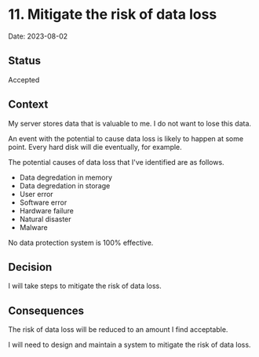 # 11. Mitigate the risk of data loss

Date: 2023-08-02

## Status

Accepted

## Context

My server stores data that is valuable to me. I do not want to lose this data.

An event with the potential to cause data loss is likely to happen at some point.
Every hard disk will die eventually, for example.

The potential causes of data loss that I've identified are as follows.

- Data degredation in memory
- Data degredation in storage
- User error
- Software error
- Hardware failure
- Natural disaster
- Malware

No data protection system is 100% effective.

## Decision

I will take steps to mitigate the risk of data loss.

## Consequences

The risk of data loss will be reduced to an amount I find acceptable.

I will need to design and maintain a system to mitigate the risk of data loss.
